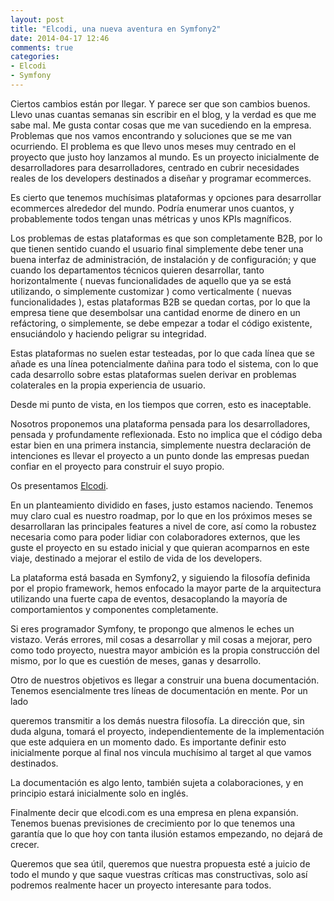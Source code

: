 ```yaml
---
layout: post
title: "Elcodi, una nueva aventura en Symfony2"
date: 2014-04-17 12:46
comments: true
categories: 
- Elcodi
- Symfony
---
```


Ciertos cambios están por llegar. Y parece ser que son cambios buenos. Llevo
unas cuantas semanas sin escribir en el blog, y la verdad es que me sabe mal.
Me gusta contar cosas que me van sucediendo en la empresa. Problemas que nos
vamos encontrando y soluciones que se me van ocurriendo. El problema es que
llevo unos meses muy centrado en el proyecto que justo hoy lanzamos al mundo.
Es un proyecto inicialmente de desarrolladores para desarrolladores, centrado en
cubrir necesidades reales de los developers destinados a diseñar y
programar ecommerces.

Es cierto que tenemos muchísimas plataformas y opciones para desarrollar
ecommerces alrededor del mundo. Podría enumerar unos cuantos, y probablemente
todos tengan unas métricas y unos KPIs magníficos.
 
Los problemas de estas plataformas es que son completamente B2B, por lo que tienen sentido cuando
el usuario final simplemente debe tener una buena interfaz de administración, 
de instalación y de configuración; y que cuando los departamentos técnicos quieren
desarrollar, tanto horizontalmente ( nuevas funcionalidades de
aquello que ya se está utilizando, o simplemente customizar ) como verticalmente
( nuevas funcionalidades ), estas plataformas B2B se quedan
cortas, por lo que la empresa tiene que desembolsar una cantidad enorme de
dinero en un refáctoring, o simplemente, se debe empezar a todar el código
existente, ensuciándolo y haciendo peligrar su integridad.

Estas plataformas no suelen estar testeadas, por lo que cada línea que se añade
es una línea potencialmente dañina para todo el sistema, con lo que cada
desarrollo sobre estas plataformas suelen derivar en problemas colaterales
en la propia experiencia de usuario.

Desde mi punto de vista, en los tiempos que corren, esto es inaceptable.

Nosotros proponemos una plataforma pensada para los desarrolladores, pensada
y profundamente reflexionada. Esto no implica que el código deba estar bien
en una primera instancia, simplemente nuestra declaración de intenciones es
llevar el proyecto a un punto donde las empresas puedan confiar en el proyecto
para construir el suyo propio.

Os presentamos [Elcodi](http://elcodi.io).

En un planteamiento dividido en fases, justo estamos naciendo. Tenemos muy claro
cual es nuestro roadmap, por lo que en los próximos meses se desarrollaran las 
principales features a nivel de core, así como la robustez necesaria como para
poder lidiar con colaboradores externos, que les guste el proyecto en su estado
inicial y que quieran acomparnos en este viaje, destinado a mejorar el estilo de
vida de los developers.

La plataforma está basada en Symfony2, y siguiendo la filosofía definida por el
propio framework, hemos enfocado la mayor parte de la arquitectura utilizando
una fuerte capa de eventos, desacoplando la mayoría de comportamientos y
componentes completamente.

Si eres programador Symfony, te propongo que almenos le eches un vistazo.
Verás errores, mil cosas a desarrollar y mil cosas a mejorar, pero como todo
proyecto, nuestra mayor ambición es la propia construcción del mismo, por lo que
es cuestión de meses, ganas y desarrollo.

Otro de nuestros objetivos es llegar a construir una buena documentación. 
Tenemos esencialmente tres líneas de documentación en mente. Por un lado

queremos transmitir a los demás nuestra filosofía. La dirección que, sin duda
alguna, tomará el proyecto, independientemente de la implementación que este 
adquiera en un momento dado. Es importante definir esto inicialmente porque al
final nos vincula muchísimo al target al que vamos destinados.

La documentación es algo lento, también sujeta a colaboraciones, y en principio
estará inicialmente solo en inglés.

Finalmente decir que elcodi.com es una empresa en plena expansión. Tenemos
buenas previsiones de crecimiento por lo que tenemos una garantía que lo que hoy
con tanta ilusión estamos empezando, no dejará de crecer. 

Queremos que sea útil, queremos que nuestra propuesta esté a juicio de todo el
mundo y que saque vuestras críticas mas constructivas, solo así podremos
realmente hacer un proyecto interesante para todos.